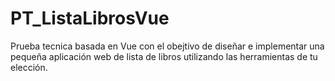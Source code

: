 # PT_ListaLibrosVue
Prueba tecnica basada en Vue con el obejtivo de diseñar e implementar una pequeña aplicación web de lista de libros utilizando las herramientas de tu elección.

